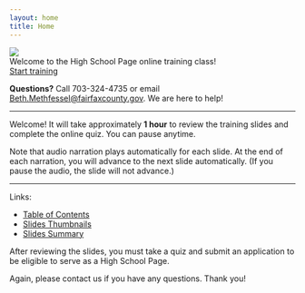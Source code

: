 ```yaml
---
layout: home
title: Home
---
```


<img class="hero-image" src="{{ site.url }}/assets/img/high-school-pages-small.jpg">

<div class="homepage-intro">
Welcome to the High School Page online training class!
</div>

<div>
<a class="homepage-button" href="./slides/001">Start training</a>
</div>

**Questions?** Call 703-324-4735 or email Beth.Methfessel@fairfaxcounty.gov. We are here to help!

---

Welcome! It will take approximately **1 hour** to review the training slides and complete the online quiz. You can pause anytime.

Note that audio narration plays automatically for each slide. At the end of each narration, you will advance to the next slide automatically. (If you pause the audio, the slide will not advance.)

---

Links:
* <a href="./toc">Table of Contents</a>
* <a href="./thumbnails">Slides Thumbnails</a>
* <a href="./summary">Slides Summary</a>

After reviewing the slides, you must take a quiz and submit an application to be eligible to serve as a High School Page.

Again, please contact us if you have any questions. Thank you!